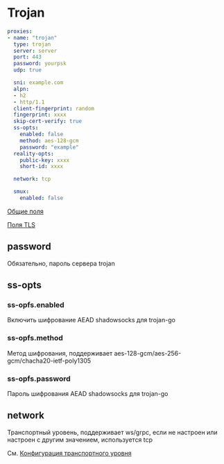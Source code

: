 # Trojan

```{.yaml linenums="1"}
proxies:
- name: "trojan"
  type: trojan
  server: server
  port: 443
  password: yourpsk
  udp: true

  sni: example.com
  alpn:
  - h2
  - http/1.1
  client-fingerprint: random
  fingerprint: xxxx
  skip-cert-verify: true
  ss-opts:
    enabled: false
    method: aes-128-gcm
    password: "example"
  reality-opts:
    public-key: xxxx
    short-id: xxxx

  network: tcp

  smux:
    enabled: false
```

[Общие поля](./index.md)

[Поля TLS](./tls.md)

## password

Обязательно, пароль сервера trojan

## ss-opts

### ss-opfs.enabled

Включить шифрование AEAD shadowsocks для trojan-go

### ss-opfs.method

Метод шифрования, поддерживает aes-128-gcm/aes-256-gcm/chacha20-ietf-poly1305

### ss-opfs.password

Пароль шифрования AEAD shadowsocks для trojan-go

## network

Транспортный уровень, поддерживает ws/grpc, если не настроен или настроен с другим значением, используется tcp

См. [Конфигурация транспортного уровня](./transport.md) 
